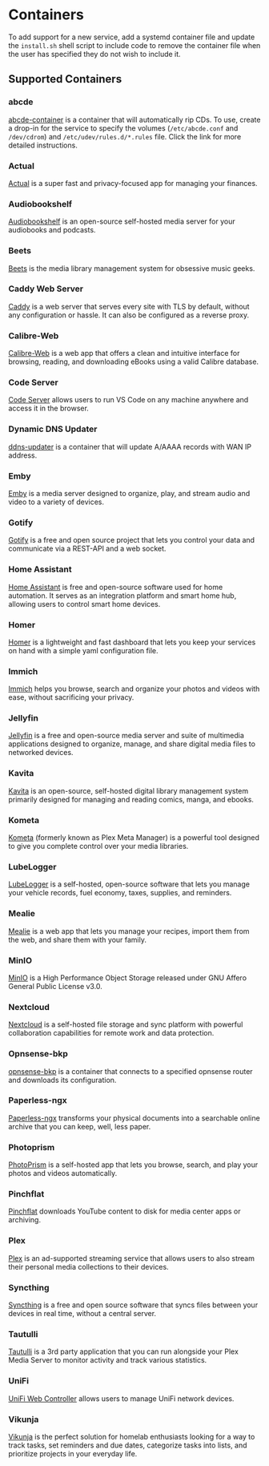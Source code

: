 # Containers

To add support for a new service, add a systemd container file and update the `install.sh` shell script to include code to remove the container file when the user has specified they do not wish to include it.

## Supported Containers

### abcde

[abcde-container](https://github.com/cubt85iz/abcde-container) is a container that will automatically rip CDs. To use, create a drop-in for the service to specify the volumes (`/etc/abcde.conf` and `/dev/cdrom`) and `/etc/udev/rules.d/*.rules` file. Click the link for more detailed instructions.

### Actual

[Actual](https://actualbudget.org) is a super fast and privacy-focused app for managing your finances.

### Audiobookshelf

[Audiobookshelf](https://www.audiobookshelf.org/docs) is an open-source self-hosted media server for your audiobooks and podcasts.

### Beets

[Beets](https://beets.io) is the media library management system for obsessive music geeks.

### Caddy Web Server

[Caddy](https://caddyserver.com) is a web server that serves every site with TLS by default, without any configuration or hassle. It can also be configured as a reverse proxy.

### Calibre-Web
[Calibre-Web](https://github.com/janeczku/calibre-web) is a web app that offers a clean and intuitive interface for browsing, reading, and downloading eBooks using a valid Calibre database.

### Code Server

[Code Server](https://github.com/coder/code-server) allows users to run VS Code on any machine anywhere and access it in the browser.

### Dynamic DNS Updater

[ddns-updater](https://github.com/cubt85iz/ddns-updater.git) is a container that will update A/AAAA records with WAN IP address.

### Emby

[Emby](https://emby.media) is a media server designed to organize, play, and stream audio and video to a variety of devices.

### Gotify

[Gotify](https://gotify.net) is a free and open source project that lets you control your data and communicate via a REST-API and a web socket.

### Home Assistant

[Home Assistant](https://www.home-assistant.io) is free and open-source software used for home automation. It serves as an integration platform and smart home hub, allowing users to control smart home devices.

### Homer

[Homer](https://github.com/bastienwirtz/homer) is a lightweight and fast dashboard that lets you keep your services on hand with a simple yaml configuration file.

### Immich

[Immich](https://immich.app) helps you browse, search and organize your photos and videos with ease, without sacrificing your privacy.

### Jellyfin

[Jellyfin](https://jellyfin.org) is a free and open-source media server and suite of multimedia applications designed to organize, manage, and share digital media files to networked devices.

### Kavita

[Kavita](https://www.kavitareader.com/) is an open-source, self-hosted digital library management system primarily designed for managing and reading comics, manga, and ebooks.

### Kometa

[Kometa](https://kometa.wiki) (formerly known as Plex Meta Manager) is a powerful tool designed to give you complete control over your media libraries.

### LubeLogger

[LubeLogger](https://lubelogger.com) is a self-hosted, open-source software that lets you manage your vehicle records, fuel economy, taxes, supplies, and reminders.

### Mealie

[Mealie](https://mealie.io) is a web app that lets you manage your recipes, import them from the web, and share them with your family.

### MinIO

[MinIO](https://github.com/minio/minio) is a High Performance Object Storage released under GNU Affero General Public License v3.0.

### Nextcloud

[Nextcloud](https://nextcloud.com) is a self-hosted file storage and sync platform with powerful collaboration capabilities for remote work and data protection.

### Opnsense-bkp

[opnsense-bkp](https://github.com/cubt85iz/opnsense-bkp.github) is a container that connects to a specified opnsense router and downloads its configuration.

### Paperless-ngx

[Paperless-ngx](https://docs.paperless-ngx.com/) transforms your physical documents into a searchable online archive that you can keep, well, less paper.

### Photoprism

[PhotoPrism](https://www.photoprism.app) is a self-hosted app that lets you browse, search, and play your photos and videos automatically.

### Pinchflat

[Pinchflat](https://github.com/kieraneglin/pinchflat) downloads YouTube content to disk for media center apps or archiving.

### Plex

[Plex](https://plex.tv) is an ad-supported streaming service that allows users to also stream their personal media collections to their devices.

### Syncthing

[Syncthing](https://syncthing.net) is a free and open source software that syncs files between your devices in real time, without a central server.

### Tautulli

[Tautulli](https://tautulli.com) is a 3rd party application that you can run alongside your Plex Media Server to monitor activity and track various statistics.

### UniFi

[UniFi Web Controller](https://www.ui.com) allows users to manage UniFi network devices.

### Vikunja

[Vikunja](https://vikunja.io) is the perfect solution for homelab enthusiasts looking for a way to track tasks, set reminders and due dates, categorize tasks into lists, and prioritize projects in your everyday life.
